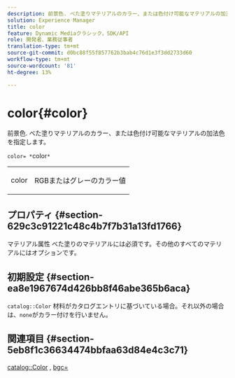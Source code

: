 ```yaml
---
description: 前景色. べた塗りマテリアルのカラー、または色付け可能なマテリアルの加法色を指定します。
solution: Experience Manager
title: color
feature: Dynamic Mediaクラシック，SDK/API
role: 開発者、業務従事者
translation-type: tm+mt
source-git-commit: d0bc88f55f857762b3bab4c76d1e3f3dd2733d60
workflow-type: tm+mt
source-wordcount: '81'
ht-degree: 13%

---
```



# color{#color}

前景色. べた塗りマテリアルのカラー、または色付け可能なマテリアルの加法色を指定します。

`color= *`color`*`

<table id="simpletable_C5AF9074CCA64EA5921772DF3F7E0F55"> 
 <tr class="strow"> 
  <td class="stentry"> <p><span class="varname"> color</span> </p> </td> 
  <td class="stentry"> <p>RGBまたはグレーのカラー値 </p></td> 
 </tr> 
</table>

## プロパティ {#section-629c3c91221c48c4b7f7b31a13fd1766}

マテリアル属性 べた塗りのマテリアルには必須です。その他のすべてのマテリアルにはオプションです。

## 初期設定 {#section-ea8e1967674d426bb8f46abe365b6aca}

`catalog::Color` 材料がカタログエントリに基づいている場合。それ以外の場合は、`none`がカラー付けを行いません。

## 関連項目 {#section-5eb8f1c36634474bbfaa63d84e4c3c71}

[catalog::Color](../../../../../ir-api/material-cat/image-rendering-api-ref/c-ir-material-catalog/c-ir-material-data-reference/r-ir-cat-color.md#reference-7639487fe0ac48beb9e8afa4dc845552) ,  [bgc=](../../../../../ir-api/http-protocol/image-rendering-api-ref/c-ir-http-protocol-ref/c-ir-http-protocol-command-reference/r-ir-bgc.md#reference-3f5c78cea01c4a85aa582076d23aebb0)
